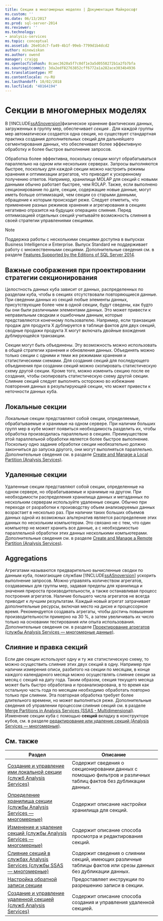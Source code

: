 ```yaml
---
title: Секции в многомерных моделях | Документация Майкрософт
ms.custom: ''
ms.date: 06/13/2017
ms.prod: sql-server-2014
ms.reviewer: ''
ms.technology:
- analysis-services
ms.topic: conceptual
ms.assetid: 26e01dc7-fa49-4b1f-99eb-7799d1b4dcd2
author: minewiskan
ms.author: owend
manager: craigg
ms.openlocfilehash: 8caec3620a5f7c0df1e3a5d0558272b1a2fb7bfa
ms.sourcegitcommit: 3da2edf82763852cff6772a1a282ace3034b4936
ms.translationtype: MT
ms.contentlocale: ru-RU
ms.lasthandoff: 10/02/2018
ms.locfileid: "48164194"
---
```

# <a name="partitions-in-multidimensional-models"></a>Секции в многомерных моделях
  В [!INCLUDE[ssASnoversion](../../includes/ssasnoversion-md.md)]физическое хранение фактических данных, загруженных в группу мер, обеспечивает *секция* . Для каждой группы мер автоматически создается одна секция, но существует стандартная практика создания дополнительных секций для дальнейшего сегментирования данных, что обеспечивает более эффективную обработку и более быстрое выполнение запросов.  
  
 Обработка более эффективна, поскольку секции могут обрабатываться параллельно на одном или нескольких серверах. Запросы выполняются быстрее, поскольку для каждой секции можно настроить режимы хранения и оптимизации агрегатов, что приводит к ускоренному получению ответов. Например, хранилище MOLAP для секций с новыми данными обычно работает быстрее, чем ROLAP. Также, если выполнено секционирование по дате, секции, содержащие новые данные, могут иметь больше оптимизаций, чем секции со старыми данными, обращение к которым происходит реже. Следует отметить, что применение разных режимов хранения и агрегирования в секциях негативно отразится на будущих операциях слияния. Перед оптимизацией отдельных секций учитывайте возможность слияния в своей стратегии управлениями секциями.  
  
> [!NOTE]  
>  Поддержка работы с несколькими секциями доступна в выпусках Business Intelligence и Enterprise. Выпуск Standard не поддерживает работу с множественными секциями. Дополнительные сведения см. в разделе [Features Supported by the Editions of SQL Server 2014](../../getting-started/features-supported-by-the-editions-of-sql-server-2014.md).  
  
## <a name="important-considerations-when-designing-a-partitioning-strategy"></a>Важные соображения при проектировании стратегии секционирования  
 Целостность данных куба зависит от данных, распределенных по разделам куба, чтобы в секциях отсутствовали повторяющиеся данные. При сведении данных из секций любые элементы данных, присутствующие более чем в одной секции, будут сведены, как будто бы они были различными элементами данных. Это может привести к неправильным сводкам и ошибочным данным, которые представляются конечному пользователю. Например, если транзакция продаж для продукта X дублируется в таблице фактов для двух секций, сводные продажи продукта X могут включать двойные вхождения дублирующейся транзакции.  
  
 Секции могут быть объединены. Эту возможность можно использовать в общей стратегии хранения и обновления данных. Объединять можно только секции с одними и теми же режимами хранения и статистическими схемами. Для создания секций для последующего объединения при создании секций можно скопировать статистическую схему другой секции. Кроме того, можно изменить секцию после ее создания, чтобы скопировать статистическую схему другой секции. Слияние секций следует выполнять осторожно во избежание повторения данных в результирующей секции, что может привести к неточности данных куба.  
  
## <a name="local-partitions"></a>Локальные секции  
 Локальные секции представляют собой секции, определяемые, обрабатываемые и хранимые на одном сервере. При наличии больших групп мер в кубе может появиться необходимость разделить их, чтобы обработка производилась параллельно в секциях. Преимуществом этой параллельной обработки является более быстрое выполнение. Поскольку одно задание обработки секции необязательно должно закончиться до запуска другого, они могут выполняться параллельно. Дополнительные сведения см. в разделе [Create and Manage a Local Partition &#40;Analysis Services&#41;](create-and-manage-a-local-partition-analysis-services.md).  
  
## <a name="remote-partitions"></a>Удаленные секции  
 Удаленные секции представляют собой секции, определенные на одном сервере, но обрабатываемые и хранимые на другом. При необходимости распределения хранилища данных и метаданных по нескольким серверам используйте удаленные секции. Обычно при переходе от разработки к производству объем анализируемых данных возрастает в несколько раз. При наличии таких больших объемов данных одной из возможных альтернатив является распределение этих данных по нескольким компьютерам. Это связано не с тем, что один компьютер не может хранить все данные, а с необходимостью параллельной обработки этих данных несколькими компьютерами. Дополнительные сведения см. в разделе [Create and Manage a Remote Partition &#40;Analysis Services&#41;](create-and-manage-a-remote-partition-analysis-services.md).  
  
## <a name="aggregations"></a>Aggregations  
 Агрегатами называются предварительно вычисленные сводки по данным куба, помогающие службам [!INCLUDE[ssASnoversion](../../includes/ssasnoversion-md.md)] ускорить выполнение запросов. Можно управлять количеством агрегатов, создаваемых для группы мер, задавая пределы для хранилища и значения прироста производительности, а также останавливая процесс построения агрегатов. Наличие большего числа агрегатов не всегда приводит к лучшим результатам. Каждый новый агрегат затрачивает дополнительные ресурсы, включая место на диске и процессорное время. Рекомендуется создавать агрегаты, чтобы достичь повышения производительности примерно на 30 %, а затем увеличивать их число только на основании тестирования или опыта использования. Дополнительные сведения см. в разделе [Проектирование агрегатов (службы Analysis Services — многомерные данные)](designing-aggregations-analysis-services-multidimensional.md).  
  
## <a name="partition-merging-and-editing"></a>Слияние и правка секций  
 Если две секции используют одну и ту же статистическую схему, то можно осуществить слияние этих двух секций в одну. Например при наличии измерения описи, разбитого на секции по месяцам, в конце каждого календарного месяца можно осуществлять слияние секции за месяц с секций на дату года. Таким образом, секция текущего месяца может быть быстро обработана и проанализирована, в то время как остальную часть года по месяцам необходимо обработать повторно только при слиянии. Эта повторная обработка требует более длительного времени, но может выполняться реже. Дополнительные сведения об управлении процессом слияния секций см. в разделе [Merge Partitions in Analysis Services &#40;SSAS - Multidimensional&#41;](merge-partitions-in-analysis-services-ssas-multidimensional.md). Изменение секции куба с помощью **секций** вкладку в конструкторе кубов, см. в разделе [редактирование или удаление секций &#40;Analysis Services — многомерные&#41;](edit-or-delete-partitions-analyisis-services-multidimensional.md).  
  
## <a name="related-topics"></a>См. также  
  
|Раздел|Описание|  
|-----------|-----------------|  
|[Создание и управление ими локальной секции &#40;служб Analysis Services&#41;](create-and-manage-a-local-partition-analysis-services.md)|Содержит сведения о секционировании данных с помощью фильтров и различных таблиц фактов без дубликации данных.|  
|[Определение хранилища секции &#40;службы Analysis Services — многомерные&#41;](set-partition-storage-analysis-services-multidimensional.md)|Содержит описание настройки хранилища для секций.|  
|[Изменение и удаление секций &#40;службы Analysis Services — многомерные&#41;](edit-or-delete-partitions-analyisis-services-multidimensional.md)|Содержит описание способа просмотра и редактирования секций.|  
|[Слияние секций в службах Analysis Services &#40;службы SSAS — многомерные&#41;](merge-partitions-in-analysis-services-ssas-multidimensional.md)|Содержит сведения о слиянии секций, имеющих различные таблицы фактов или срезы данных без дубликации данных.|  
|[Настройка обратной записи секции](set-partition-writeback.md)|Предоставляет инструкции по разрешению записи в секции.|  
|[Создание и управление удаленной секцией &#40;служб Analysis Services&#41;](create-and-manage-a-remote-partition-analysis-services.md)|Содержит описание способа создания и управления удаленной секцией.|  
  
  
